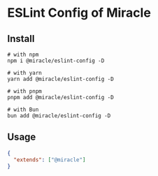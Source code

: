 # ESLint Config of Miracle

## Install

```shell
# with npm
npm i @miracle/eslint-config -D

# with yarn
yarn add @miracle/eslint-config -D

# with pnpm
pnpm add @miracle/eslint-config -D

# with Bun
bun add @miracle/eslint-config -D
```

## Usage

```json
{
  "extends": ["@miracle"]
}
```
